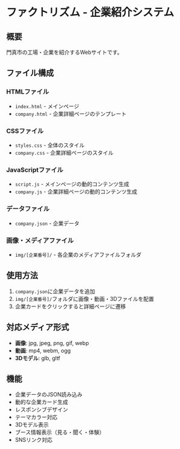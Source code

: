 # ファクトリズム - 企業紹介システム

## 概要
門真市の工場・企業を紹介するWebサイトです。

## ファイル構成

### HTMLファイル
- `index.html` - メインページ
- `company.html` - 企業詳細ページのテンプレート

### CSSファイル
- `styles.css` - 全体のスタイル
- `company.css` - 企業詳細ページのスタイル

### JavaScriptファイル
- `script.js` - メインページの動的コンテンツ生成
- `company.js` - 企業詳細ページの動的コンテンツ生成

### データファイル
- `company.json` - 企業データ

### 画像・メディアファイル
- `img/[企業番号]/` - 各企業のメディアファイルフォルダ

## 使用方法

1. `company.json`に企業データを追加
2. `img/[企業番号]/`フォルダに画像・動画・3Dファイルを配置
3. 企業カードをクリックすると詳細ページに遷移

## 対応メディア形式

- **画像**: jpg, jpeg, png, gif, webp
- **動画**: mp4, webm, ogg
- **3Dモデル**: glb, gltf

## 機能

- 企業データのJSON読み込み
- 動的な企業カード生成
- レスポンシブデザイン
- テーマカラー対応
- 3Dモデル表示
- ブース情報表示（見る・聞く・体験）
- SNSリンク対応
